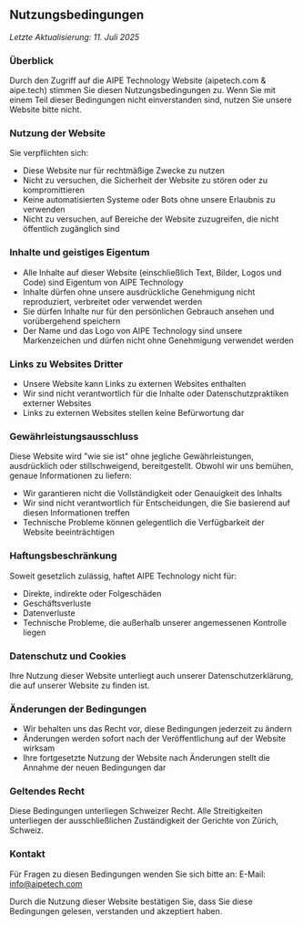 ## Nutzungsbedingungen

*Letzte Aktualisierung: 11. Juli 2025*

### Überblick

Durch den Zugriff auf die AIPE Technology Website (aipetech.com & aipe.tech) stimmen Sie diesen Nutzungsbedingungen zu. Wenn Sie mit einem Teil dieser Bedingungen nicht einverstanden sind, nutzen Sie unsere Website bitte nicht.

### Nutzung der Website

Sie verpflichten sich:
- Diese Website nur für rechtmäßige Zwecke zu nutzen
- Nicht zu versuchen, die Sicherheit der Website zu stören oder zu kompromittieren
- Keine automatisierten Systeme oder Bots ohne unsere Erlaubnis zu verwenden
- Nicht zu versuchen, auf Bereiche der Website zuzugreifen, die nicht öffentlich zugänglich sind

### Inhalte und geistiges Eigentum

- Alle Inhalte auf dieser Website (einschließlich Text, Bilder, Logos und Code) sind Eigentum von AIPE Technology
- Inhalte dürfen ohne unsere ausdrückliche Genehmigung nicht reproduziert, verbreitet oder verwendet werden
- Sie dürfen Inhalte nur für den persönlichen Gebrauch ansehen und vorübergehend speichern
- Der Name und das Logo von AIPE Technology sind unsere Markenzeichen und dürfen nicht ohne Genehmigung verwendet werden

### Links zu Websites Dritter

- Unsere Website kann Links zu externen Websites enthalten
- Wir sind nicht verantwortlich für die Inhalte oder Datenschutzpraktiken externer Websites
- Links zu externen Websites stellen keine Befürwortung dar

### Gewährleistungsausschluss

Diese Website wird "wie sie ist" ohne jegliche Gewährleistungen, ausdrücklich oder stillschweigend, bereitgestellt. Obwohl wir uns bemühen, genaue Informationen zu liefern:
- Wir garantieren nicht die Vollständigkeit oder Genauigkeit des Inhalts
- Wir sind nicht verantwortlich für Entscheidungen, die Sie basierend auf diesen Informationen treffen
- Technische Probleme können gelegentlich die Verfügbarkeit der Website beeinträchtigen

### Haftungsbeschränkung

Soweit gesetzlich zulässig, haftet AIPE Technology nicht für:
- Direkte, indirekte oder Folgeschäden
- Geschäftsverluste
- Datenverluste
- Technische Probleme, die außerhalb unserer angemessenen Kontrolle liegen

### Datenschutz und Cookies

Ihre Nutzung dieser Website unterliegt auch unserer Datenschutzerklärung, die auf unserer Website zu finden ist.

### Änderungen der Bedingungen

- Wir behalten uns das Recht vor, diese Bedingungen jederzeit zu ändern
- Änderungen werden sofort nach der Veröffentlichung auf der Website wirksam
- Ihre fortgesetzte Nutzung der Website nach Änderungen stellt die Annahme der neuen Bedingungen dar

### Geltendes Recht

Diese Bedingungen unterliegen Schweizer Recht. Alle Streitigkeiten unterliegen der ausschließlichen Zuständigkeit der Gerichte von Zürich, Schweiz.

### Kontakt

Für Fragen zu diesen Bedingungen wenden Sie sich bitte an:
E-Mail: info@aipetech.com

Durch die Nutzung dieser Website bestätigen Sie, dass Sie diese Bedingungen gelesen, verstanden und akzeptiert haben.